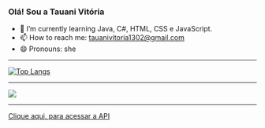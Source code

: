 ### Olá! Sou a Tauani Vitória 

- 🌱 I’m currently learning Java, C#, HTML, CSS e JavaScript. 
- 📫 How to reach me: tauanivitoria1302@gmail.com
- 😄 Pronouns: she
----------------------------------------------------


[![Top Langs](https://github-readme-stats.vercel.app/api/top-langs/?username=anuraghazra&hide_progress=true)](https://github.com/anuraghazra/github-readme-stats)


---------------------------------------------------------------------

<picture>
<source 
  srcset="https://github-readme-stats.vercel.app/api?TataVic=anuraghazra&show_icons=true&theme=dark"
  media="(prefers-color-scheme: dark)"
/>
<source
  srcset="https://github-readme-stats.vercel.app/api?TataVic=anuraghazra&show_icons=true"
  media="(prefers-color-scheme: dark), (prefers-color-scheme: no-preference)"
/>
<img src="https://github-readme-stats.vercel.app/api?TataVic=anuraghazra&show_icons=true" />
</picture>

-----------------------------------------------------------------------------------
<a href = "https://github.com/anuraghazra/github-readme-stats/blob/master/readme.md#deploy-on-your-own-vercel-instance"> Clique aqui, para acessar a API</a>
